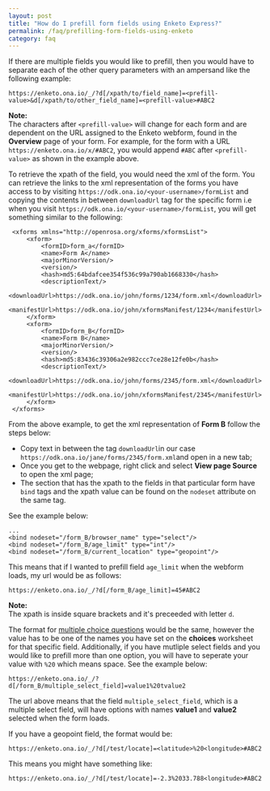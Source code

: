 ```yaml
---
layout: post
title: "How do I prefill form fields using Enketo Express?"
permalink: /faq/prefilling-form-fields-using-enketo
category: faq
---
```


If there are multiple fields you would like to prefill, then you would have to separate each of the other query parameters with an ampersand like the following example:
  
    https://enketo.ona.io/_/?d[/xpath/to/field_name]=<prefill-value>&d[/xpath/to/other_field_name]=<prefill-value>#ABC2

 >
 **Note:**<br/> The characters after `<prefill-value>` will change for each form and are dependent on the URL assigned to the Enketo webform, found in the **Overview** page of your form. For example, for the form with a URL `https://enketo.ona.io/x/#ABC2`, you would append `#ABC` after `<prefill-value>` as shown in the example above.

To retrieve the xpath of the field, you would need the xml of the form. You can retrieve the links to the xml representation of the forms you have access to by visiting `https://odk.ona.io/<your-username>/formList` and copying the contents in between `downloadUrl` tag for the specific form i.e when you visit `https://odk.ona.io/<your-username>/formList`, you will get something similar to the following:

     <xforms xmlns="http://openrosa.org/xforms/xformsList">
         <xform>
             <formID>form_a</formID>
             <name>Form A</name>
             <majorMinorVersion/>
             <version/>
             <hash>md5:64bdafcee354f536c99a790ab1668330</hash>
             <descriptionText/>
             <downloadUrl>https://odk.ona.io/john/forms/1234/form.xml</downloadUrl>
             <manifestUrl>https://odk.ona.io/john/xformsManifest/1234</manifestUrl>
         </xform>
         <xform>
             <formID>form_B</formID>
             <name>Form B</name>
             <majorMinorVersion/>
             <version/>
             <hash>md5:83436c39306a2e982ccc7ce28e12fe0b</hash>
             <descriptionText/>
             <downloadUrl>https://odk.ona.io/john/forms/2345/form.xml</downloadUrl>
             <manifestUrl>https://odk.ona.io/john/xformsManifest/2345</manifestUrl>
         </xform>
     </xforms>
 
 From the above example, to get the xml representation of **Form B** follow the steps below:
  
   * Copy text in between the tag `downloadUrl`in our case `https://odk.ona.io/jane/forms/2345/form.xml`and open in a new tab;
   * Once you get to the webpage, right click and select **View page Source** to open the xml page;
   * The section that has the xpath to the fields in that particular form have `bind` tags and the xpath value can be found on the `nodeset` attribute on the same tag. 
   
See the example below:
    
    ...
    <bind nodeset="/form_B/browser_name" type="select"/>
    <bind nodeset="/form_B/age_limit" type="int"/>
    <bind nodeset="/form_B/current_location" type="geopoint"/>
 
 This means that if I wanted to prefill field `age_limit` when the webform loads, my url would be as follows:
 

    https://enketo.ona.io/_/?d[/form_B/age_limit]=45#ABC2
 
 > 
 **Note:**<br/> The xpath is inside square brackets and it's preceeded with letter `d`.
 
The format for [multiple choice questions](http://xlsform.org/#multiple-choice) would be the same,  however the value has to be one of the names you have set on the **choices** worksheet for that specific field. Additionally, if you have mutliple select fields and you would like to prefill more than one option, you will have to seperate your value with `%20` which means space. See the example below:
 
    https://enketo.ona.io/_/?d[/form_B/multiple_select_field]=value1%20tvalue2
 
The url above means that the field `multiple_select_field`, which is a multiple select field, will have options with names **value1** and **value2** selected when the form loads.
 
If you have a geopoint field, the format would be:

    https://enketo.ona.io/_/?d[/test/locate]=<latitude>%20<longitude>#ABC2

  
This means you might have something like:
  
    https://enketo.ona.io/_/?d[/test/locate]=-2.3%2033.788<longitude>#ABC2
  
